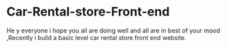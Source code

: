 # Car-Rental-store-Front-end
He y everyone i  hope you all are doing well and all are in best of your mood ,Recently  i build a basic level car rental store front end website.

